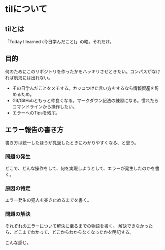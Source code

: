 # tilについて

## tilとは
「Today I learned (今日学んだこと)」の略。それだけ。

## 目的
何のためにこのリポジトリを作ったかをハッキリさせときたい。コンパスがなければ航海には出れない。
- その日学んだことをメモする。カッコつけた言い方をするなら情報資産を貯めるため。
- Git/GitHubともっと仲良くなる。マークダウン記法の練習になる。慣れたらコマンドラインから操作したい。
- エラーへのTipsを残す。

## エラー報告の書き方
書き方は統一したほうが見返したときにわかりやすくなる、と思う。
### 問題の発生
どこで、どんな操作をして、何を実現しようとして、エラーが発生したのかを書く。
### 原因の特定
エラー発生の犯人を突き止めるまでを書く。
### 問題の解決
それぞれのエラーについて解決に至るまでの物語を書く。
解決できなかったら、どこまでわかって、どこからわからなくなったかを明記する。


こんな感じ。
